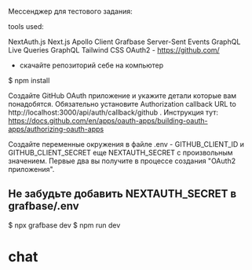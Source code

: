 Мессенджер для тестового задания:

tools used:

NextAuth.js
Next.js
Apollo Client
Grafbase
Server-Sent Events
GraphQL Live Queries
GraphQL
Tailwind CSS
OAuth2 - https://github.com/

- скачайте репозиторий себе на компьютер

$ npm install

Создайте GitHub OAuth приложение и укажите детали которые вам понадобятся. Обязательно установите Authorization callback URL to http://localhost:3000/api/auth/callback/github . Инструкция тут: https://docs.github.com/en/apps/oauth-apps/building-oauth-apps/authorizing-oauth-apps

Создайте переменные окружения в файле .env - GITHUB_CLIENT_ID и GITHUB_CLIENT_SECRET еще NEXTAUTH_SECRET с произвольным значением. Первые два вы получите в процессе создания "OAuth2 приложения".

## Не забудьте добавить NEXTAUTH_SECRET в grafbase/.env

$ npx grafbase dev
$ npm run dev

# chat
